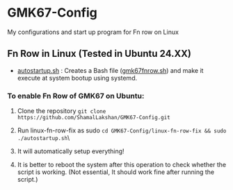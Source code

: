 # GMK67-Config
My configurations and start up program for Fn row on Linux

## Fn Row in Linux (Tested in Ubuntu 24.XX)
- [autostartup.sh](./linux-fn-row-fix/autostartup.sh) : Creates a Bash file ([gmk67fnrow.sh](./linux-fn-row-fix/assets/gmk67fnrow.sh)) and make it execute at system bootup using systemd. 

### To enable Fn Row of GMK67 on Ubuntu:
1. Clone the repository
   ```git clone https://github.com/ShamalLakshan/GMK67-Config.git```

2. Run linux-fn-row-fix as sudo 
   ```cd GMK67-Config/linux-fn-row-fix && sudo ./autostartup.sh```\

3. It will automatically setup everything!
4. It is better to reboot the system after this operation to check whether the script is working. (Not essential, It should work fine after running the script.)

